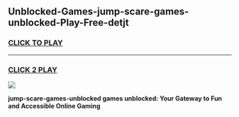 
## Unblocked-Games-jump-scare-games-unblocked-Play-Free-detjt
<h3>
<a href="https://premium76.site?title=jump-scare-games-unblocked&ref=19M">CLICK TO PLAY</a></h3>
<hr>

<h3>
<a href="https://premium76.site?title=jump-scare-games-unblocked&ref=19M">CLICK 2 PLAY</a>
  
</h3>

<a href="https://premium76.site?title=jump-scare-games-unblocked&ref=19M"><img src="https://clearcache.store/games.png"></a>


**jump-scare-games-unblocked games unblocked: Your Gateway to Fun and Accessible Online Gaming**
